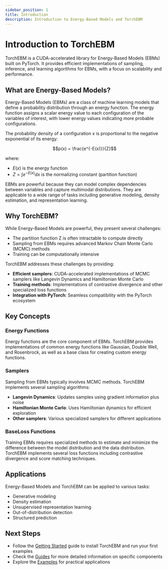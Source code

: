 ```yaml
---
sidebar_position: 1
title: Introduction
description: Introduction to Energy-Based Models and TorchEBM
---
```


# Introduction to TorchEBM

TorchEBM is a CUDA-accelerated library for Energy-Based Models (EBMs) built on PyTorch. It provides efficient implementations of sampling, inference, and learning algorithms for EBMs, with a focus on scalability and performance.

## What are Energy-Based Models?

Energy-Based Models (EBMs) are a class of machine learning models that define a probability distribution through an energy function. The energy function assigns a scalar energy value to each configuration of the variables of interest, with lower energy values indicating more probable configurations.

The probability density of a configuration x is proportional to the negative exponential of its energy:

$$p(x) = \frac{e^{-E(x)}}{Z}$$

where:

- $E(x)$ is the energy function
- $Z = \int e^{-E(x)} dx$ is the normalizing constant (partition function)

EBMs are powerful because they can model complex dependencies between variables and capture multimodal distributions. They are applicable to a wide range of tasks including generative modeling, density estimation, and representation learning.

## Why TorchEBM?

While Energy-Based Models are powerful, they present several challenges:

- The partition function Z is often intractable to compute directly
- Sampling from EBMs requires advanced Markov Chain Monte Carlo (MCMC) methods
- Training can be computationally intensive

TorchEBM addresses these challenges by providing:

- **Efficient samplers**: CUDA-accelerated implementations of MCMC samplers like Langevin Dynamics and Hamiltonian Monte Carlo
- **Training methods**: Implementations of contrastive divergence and other specialized loss functions
- **Integration with PyTorch**: Seamless compatibility with the PyTorch ecosystem

## Key Concepts

### Energy Functions

Energy functions are the core component of EBMs. TorchEBM provides implementations of common energy functions like Gaussian, Double Well, and Rosenbrock, as well as a base class for creating custom energy functions.

### Samplers

Sampling from EBMs typically involves MCMC methods. TorchEBM implements several sampling algorithms:

- **Langevin Dynamics**: Updates samples using gradient information plus noise
- **Hamiltonian Monte Carlo**: Uses Hamiltonian dynamics for efficient exploration
- **Other samplers**: Various specialized samplers for different applications

### BaseLoss Functions

Training EBMs requires specialized methods to estimate and minimize the difference between the model distribution and the data distribution. TorchEBM implements several loss functions including contrastive divergence and score matching techniques.

## Applications

Energy-Based Models and TorchEBM can be applied to various tasks:

- Generative modeling
- Density estimation
- Unsupervised representation learning
- Out-of-distribution detection
- Structured prediction

## Next Steps

- Follow the [Getting Started](getting_started.md) guide to install TorchEBM and run your first examples
- Check the [Guides](index.md) for more detailed information on specific components
- Explore the [Examples](../examples/index.md) for practical applications 
